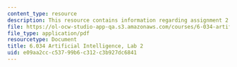 ```yaml
---
content_type: resource
description: This resource contains information regarding assignment 2.
file: https://ol-ocw-studio-app-qa.s3.amazonaws.com/courses/6-034-artificial-intelligence-fall-2010/e09aa2ccc53799b6c312c3b927dc6841_MIT6_034F10_lab2.pdf
file_type: application/pdf
resourcetype: Document
title: 6.034 Artificial Intelligence, Lab 2
uid: e09aa2cc-c537-99b6-c312-c3b927dc6841
---
```

